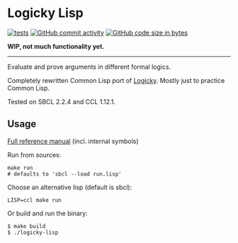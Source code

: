 # Logicky Lisp
[![tests](https://github.com/leinfink/logicky-lisp/actions/workflows/tests.yml/badge.svg?branch=main)](https://github.com/leinfink/logicky-lisp/actions/workflows/tests.yml) [![GitHub commit activity](https://img.shields.io/github/commit-activity/m/leinfink/logicky-lisp)](https://github.com/leinfink/logicky-lisp/commits/) [![GitHub code size in bytes](https://img.shields.io/github/languages/code-size/leinfink/logicky-lisp?color=%23ffa640)](https://github.com/leinfink/logicky-lisp)

**WIP, not much functionality yet.**

-----

Evaluate and prove arguments in different formal logics.

Completely rewritten Common Lisp port of [Logicky](https://github.com/leinfink/logicky).  Mostly just to practice Common Lisp.

Tested on SBCL 2.2.4 and CCL 1.12.1.

## Usage

[Full reference manual](https://leinfink.github.io/logicky-lisp/reference/) (incl. internal symbols)

Run from sources:

    make run
    # defaults to 'sbcl --load run.lisp'

Choose an alternative lisp (default is sbcl):

    LISP=ccl make run

Or build and run the binary:

```
$ make build
$ ./logicky-lisp
```
